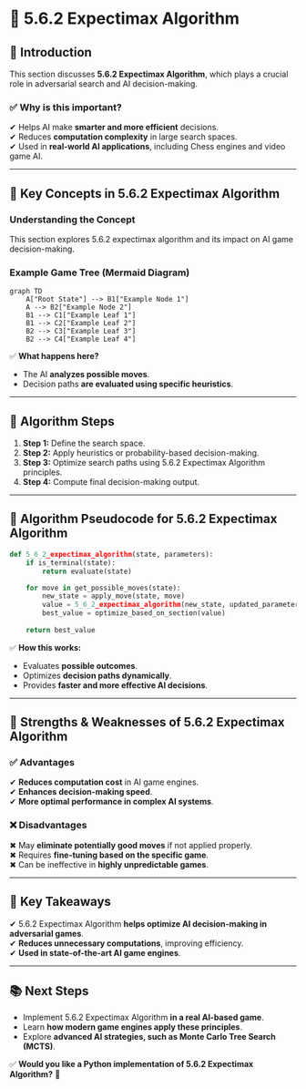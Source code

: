 # **📖 5.6.2 Expectimax Algorithm**

## **📌 Introduction**
This section discusses **5.6.2 Expectimax Algorithm**, which plays a crucial role in adversarial search and AI decision-making. 

### **✅ Why is this important?**
✔ Helps AI make **smarter and more efficient** decisions.  
✔ Reduces **computation complexity** in large search spaces.  
✔ Used in **real-world AI applications**, including Chess engines and video game AI.

---

## **🔹 Key Concepts in 5.6.2 Expectimax Algorithm**

### **Understanding the Concept**
This section explores 5.6.2 expectimax algorithm and its impact on AI game decision-making.

### **Example Game Tree (Mermaid Diagram)**
```mermaid
graph TD
    A["Root State"] --> B1["Example Node 1"]
    A --> B2["Example Node 2"]
    B1 --> C1["Example Leaf 1"]
    B1 --> C2["Example Leaf 2"]
    B2 --> C3["Example Leaf 3"]
    B2 --> C4["Example Leaf 4"]
```
✅ **What happens here?**
- The AI **analyzes possible moves**.
- Decision paths **are evaluated using specific heuristics**.

---

## **🔹 Algorithm Steps**
1. **Step 1:** Define the search space.
2. **Step 2:** Apply heuristics or probability-based decision-making.
3. **Step 3:** Optimize search paths using 5.6.2 Expectimax Algorithm principles.
4. **Step 4:** Compute final decision-making output.

---

## **🔹 Algorithm Pseudocode for 5.6.2 Expectimax Algorithm**
```python
def 5_6_2_expectimax_algorithm(state, parameters):
    if is_terminal(state):
        return evaluate(state)

    for move in get_possible_moves(state):
        new_state = apply_move(state, move)
        value = 5_6_2_expectimax_algorithm(new_state, updated_parameters)
        best_value = optimize_based_on_section(value)
    
    return best_value
```
✅ **How this works:**  
- Evaluates **possible outcomes**.  
- Optimizes **decision paths dynamically**.  
- Provides **faster and more effective AI decisions**.

---

## **🔹 Strengths & Weaknesses of 5.6.2 Expectimax Algorithm**
### ✅ **Advantages**
✔ **Reduces computation cost** in AI game engines.  
✔ **Enhances decision-making speed**.  
✔ **More optimal performance in complex AI systems**.

### ❌ **Disadvantages**
✖ May **eliminate potentially good moves** if not applied properly.  
✖ Requires **fine-tuning based on the specific game**.  
✖ Can be ineffective in **highly unpredictable games**.

---

## **🔹 Key Takeaways**
✔ 5.6.2 Expectimax Algorithm **helps optimize AI decision-making in adversarial games**.  
✔ **Reduces unnecessary computations**, improving efficiency.  
✔ **Used in state-of-the-art AI game engines**.  

---

## **📚 Next Steps**
- Implement 5.6.2 Expectimax Algorithm **in a real AI-based game**.  
- Learn **how modern game engines apply these principles**.  
- Explore **advanced AI strategies, such as Monte Carlo Tree Search (MCTS)**.  

✅ **Would you like a Python implementation of 5.6.2 Expectimax Algorithm?** 🚀  
